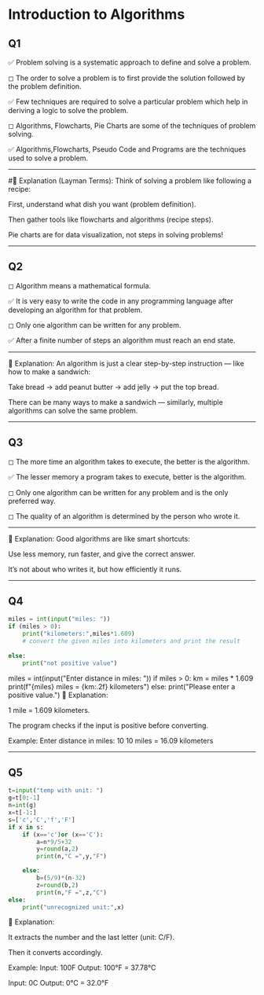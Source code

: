 # Introduction to Algorithms






## Q1

✅ Problem solving is a systematic approach to define and solve a problem.

◻︎ The order to solve a problem is to first provide the solution followed by the problem definition.

✅ Few techniques are required to solve a particular problem which help in deriving a logic to solve the problem.

◻︎ Algorithms, Flowcharts, Pie Charts are some of the techniques of problem solving.

✅ Algorithms,Flowcharts, Pseudo Code and Programs are the techniques used to solve a problem.

----------------

#🧠 Explanation (Layman Terms): Think of solving a problem like following a recipe:

First, understand what dish you want (problem definition).

Then gather tools like flowcharts and algorithms (recipe steps).

Pie charts are for data visualization, not steps in solving problems!

----------------

## Q2

◻︎ Algorithm means a mathematical formula.

✅ It is very easy to write the code in any programming language after developing an algorithm for that problem.

◻︎ Only one algorithm can be written for any problem.

✅ After a finite number of steps an algorithm must reach an end state.

----------------

🧠 Explanation: An algorithm is just a clear step-by-step instruction — like how to make a sandwich:

Take bread → add peanut butter → add jelly → put the top bread.

There can be many ways to make a sandwich — similarly, multiple algorithms can solve the same problem.

----------------

## Q3

◻︎ The more time an algorithm takes to execute, the better is the algorithm.

✅ The lesser memory a program takes to execute, better is the algorithm.

◻︎ Only one algorithm can be written for any problem and is the only preferred way.

◻︎ The quality of an algorithm is determined by the person who wrote it.

----------------



🧠 Explanation: Good algorithms are like smart shortcuts:

Use less memory, run faster, and give the correct answer.

It’s not about who writes it, but how efficiently it runs.

----------------

## Q4


```python
miles = int(input("miles: "))
if (miles > 0):
    print("kilometers:",miles*1.609)
    # convert the given miles into kilometers and print the result
    
else:
    print("not positive value")

```

miles = int(input("Enter distance in miles: "))
if miles > 0:
    km = miles * 1.609
    print(f"{miles} miles = {km:.2f} kilometers")
else:
    print("Please enter a positive value.")
🧠 Explanation:

1 mile = 1.609 kilometers.

The program checks if the input is positive before converting.

Example:
Enter distance in miles: 10
10 miles = 16.09 kilometers

----------------


## Q5


```python
t=input("temp with unit: ")
g=t[0:-1]
n=int(g)
x=t[-1:]
s=['c','C','f','F']
if x in s:
    if (x=='c')or (x=='C'):
        a=n*9/5+32
        y=round(a,2)
        print(n,"C =",y,"F")

    else:
        b=(5/9)*(n-32)
        z=round(b,2)
        print(n,"F =",z,"C")
else:
    print("unrecognized unit:",x)
```
🧠 Explanation:

It extracts the number and the last letter (unit: C/F).

Then it converts accordingly.

Example:
Input: 100F
Output: 100°F = 37.78°C

Input: 0C
Output: 0°C = 32.0°F
